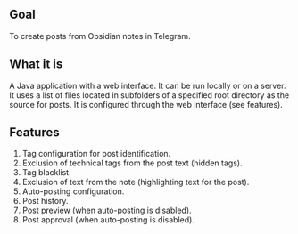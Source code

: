 ## Goal
To create posts from Obsidian notes in Telegram.
## What it is
A Java application with a web interface. It can be run locally or on a server. It uses a list of files located in subfolders of a specified root directory as the source for posts. It is configured through the web interface (see features).
## Features
1. Tag configuration for post identification.
2. Exclusion of technical tags from the post text (hidden tags).
3. Tag blacklist.
4. Exclusion of text from the note (highlighting text for the post).
5. Auto-posting configuration.
6. Post history.
7. Post preview (when auto-posting is disabled).
8. Post approval (when auto-posting is disabled).